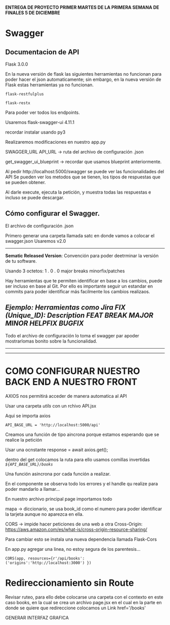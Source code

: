 
**ENTREGA DE PROYECTO PRIMER MARTES DE LA PRIMERA SEMANA DE FINALES 5 DE DICIEMBRE**

# Swagger
## Documentacion de API

Flask 3.0.0

En la nueva versión de flask las siguientes herramientas no funcionan para poder hacer el json automaticamente; sin embargo, en la nueva versión de Flask estas herramientas ya no funcionan. 
```
flask-restfulplus
```
```
flask-restx
```

Para poder ver todos los endpoints.


Usaremos flask-swagger-ui   4.11.1

recordar instalar usando py3

Realizaremos modificaciones en nuestro app.py

SWAGGER_URL
API_URL -> ruta del archivo de configuración .json

get_swagger_ui_blueprint -> recordar que usamos blueprint anteriormente.



Al pedir http://localhost:5000/swagger se puede ver las funcionalidades del API
Se pueden ver los metodos que se tienen, los tipos de respuestas que se pueden obtener. 


Al darle execute, ejecuta la petición, y muestra todas las respuestas e incluso se puede descargar. 

## Cómo configurar el Swagger.
El archivo de configuración .json 

Primero generar una carpeta llamada satc en donde vamos a colocar el swagger.json
Usaremos v2.0

---
**Sematic Released Version**: Convención para poder deetrminar la versión de tu software. 

Usando 3 octetos:
          1    .    0    .    0 
    major breaks         minorfix/patches

Hay herramientas que te permiten identificar en base a los cambios, puede ser incluso en base al Git. Por ello es importante seguir un estandar en commits para poder identificar más facilmente los cambios realizaos. 

*Ejemplo: Herramientas como Jira*
*FIX (Unique_ID): Description*
*FEAT*
*BREAK*
*MAJOR*
*MINOR*
*HELPFIX*
*BUGFIX*
--- 

Todo el archivo de configuración lo toma el swagger par apoder mostrarlomas bonito sobre la funcionalidad.

---
---

# COMO CONFIGURAR NUESTRO BACK END A NUESTRO FRONT

AXIOS nos permitirá acceder de manera automatica al API

Usar una carpeta *utils*  con un rchivo API.jsx

Aqui se importa axios

```
API_BASE_URL = 'http://localhost:5000/api'
```


Creamos una función de tipo aincrona porque estamos esperando que se realice la petición

Usar una ocnstante response = await axios.get();

dentro del get colocamos la ruta para ello usamos comillas invertidas *`${API_BASE_URL}/books`*



Una función asincrona por cada función a realizar. 



En el componente se observa todo los errores y el handle qu realize para poder mandarlo a llamar...



En nuestro archivo principal page importamos todo



mapa -> diccionario, se usa book_id como el numero para poder identificar la tarjeta aunque no aparezca en ella. 




CORS -> impide hacer peticiones de una web a otra
Cross-Origin: https://aws.amazon.com/es/what-is/cross-origin-resource-sharing/

Para cambiar esto se instala una nueva dependencia llamada Flask-Cors

En app.py agregar una linea, no estoy segura de los parentesis...
```
CORS(app, resources={r'/api/books': ('origins':'http://localhost:3000') }) 
```


# Redireccionamiento sin Route
Revisar ruteo, para ello debe colocarse una carpeta con el contexto en este caso books, en la cual se crea un archivo page.jsx en el cual en la parte en donde se quiere que redireccione colocamos un Link href='/books'





GENERAR INTERFAZ GRAFICA 



